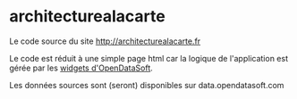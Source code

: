 # architecturealacarte

Le code source du site http://architecturealacarte.fr

Le code est réduit à une simple page html car la logique de l'application est gérée par les [widgets d'OpenDataSoft](https://github.com/opendatasoft/ods-widgets).

Les données sources sont (seront) disponibles sur data.opendatasoft.com
